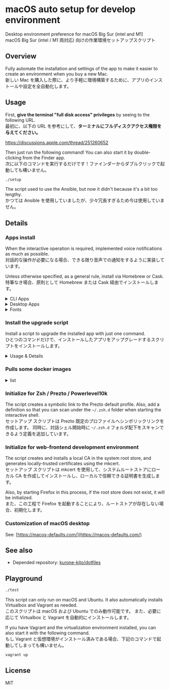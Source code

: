 # macOS auto setup for develop environment

Desktop environment preference for macOS Big Sur (intel and M1)  
macOS Big Sur (intel / M1 両対応) 向けの作業環境セットアップスクリプト

## Overview

Fully automate the installation and settings of the app to make it easier to create an environment when you buy a new Mac.  
新しい Mac を購入した際に、より手軽に環境構築するために、アプリのインストールや設定を全自動化します。

## Usage

First, **give the terminal "full disk access" privileges** by seeing to the following URL.  
最初に、以下の URL を参考にして、**ターミナルにフルディスクアクセス権限を与えてください。**

<https://discussions.apple.com/thread/251260652>

Then just run the following command! You can also start it by double-clicking from the Finder app.  
次に以下のコマンドを実行するだけです！ファインダーからダブルクリックで起動しても構いません。

```sh
./setup
```

The script used to use the Ansible, but now it didn't because it's a bit too lengthy.  
かつては Ansible を使用していましたが、少々冗長すぎるため今は使用していません。

## Details

### Apps install

When the interactive operation is required, implemented voice notifications as much as possible.  
対話的な操作が必要になる場合、できる限り音声での通知をするように実装しています。

Unless otherwise specified, as a general rule, install via Homebrew or Cask.  
特筆なき場合、原則として Homebrew または Cask 経由でインストールします。

<!-- markdownlint-disable MD024 -->
<!-- markdownlint-disable MD033 -->
<details><summary>CLI Apps</summary>

|  note   | description                                                                         |
| :-----: | :---------------------------------------------------------------------------------- |
| **`!`** | **DEPENDENCIES**: Removing this app may cause this setup to stop working correctly. |
|  `-M`   | without M1 Processor                                                                |

#### Benchmark

- [cloc](https://github.com/AlDanial/cloc)

#### Convert tools for Media binary

- [FFmpeg](https://www.ffmpeg.org/)
- [ImageMagick](https://imagemagick.org/index.php)
- [libvips](https://libvips.github.io/libvips/)

#### Convert tools for Texts

- [jq](https://stedolan.github.io/jq/)
- [nkf](https://osdn.net/projects/nkf/)
- [TextQL](https://github.com/dinedal/textql)

#### Database

- [SQLite](https://www.sqlite.org/)

#### Development

- [ANTLR](https://www.antlr.org/)
- [asdf](http://asdf-vm.com/)
  - plugin: [asdf-nodejs](https://github.com/asdf-vm/asdf-nodejs) (via asdf)
    - [Node.js](https://nodejs.org/) (via asdf-nodejs)
      - v14 LTS Fermium
      - v16 LTS Gallium
      - v17
      - v18
  - plugin: [asdf-python](https://github.com/danhper/asdf-python) (via asdf)
    - [Python](https://www.python.org) (via asdf-python)
      - v2
      - v3 (via deep dependencies of the Homebrew packages: e.g., awscli, graphviz, and others)
- [CMake](https://cmake.org)
- **`!`** Command Line Tools for Xcode (via xcode-select CLI)
- **`!`** [gawk: GNU awk utility](https://www.gnu.org/software/gawk/)
- **`!`** [GCC: the GNU Compiler Collection](https://gcc.gnu.org)
- [Microsoft .NET SDK](https://dotnet.microsoft.com/)
- [lv2: LADSPA v2](https://lv2plug.in/)
- `(-M)` [Mono](https://www.mono-project.com/)
- [shellcheck](https://www.shellcheck.net)

#### Documentation

- [Graphviz](https://graphviz.org/)
- [mdp](https://github.com/visit1985/mdp)
- [pandoc](https://pandoc.org/)
- [PlantUML](https://plantuml.com/)
- [wkhtmltopdf](https://wkhtmltopdf.org/)

#### Files management

- [bat](https://github.com/sharkdp/bat)
- [broot](https://dystroy.org/broot/)
- [exa](https://the.exa.websitef)
- [fzf](https://github.com/junegunn/fzf)
- [p7zip](https://sourceforge.net/projects/p7zip/)
- [rename](http://plasmasturm.org/code/rename/)
- [rsync](https://rsync.samba.org/)

#### Packages manager

- [Homebrew](https://brew.sh/) (directly install)
- [SteamCMD](https://developer.valvesoftware.com/wiki/SteamCMD)

#### Runtime

- [AdoptOpenJDK](https://adoptopenjdk.net/)
- [Apple Rosetta 2](https://support.apple.com/HT211861) via Apple Software Update

#### Testing

- [Microsoft PICT](https://jaccz.github.io/pairwise/)
- [mkcert](https://mkcert.dev/)
- [Mozilla Network Security Services](https://developer.mozilla.org/en/docs/Mozilla/Projects/NSS)
- [ngrok](https://ngrok.com/)

#### Version control system

- [Apache Subversion](https://subversion.apache.org/)
- [Gist](http://defunkt.io/gist/)
- **`!`** [Git](https://git-scm.com/)
  - **`!`** [Git Large File Storage](https://git-lfs.github.com/)
  - [git-delta: A viewer for git and diff output](https://github.com/dandavison/delta)
- [GitHub Hub](https://hub.github.com/)

#### Remote

- [awscli](https://aws.amazon.com/cli/)
- [AWS SAM CLI](https://aws.amazon.com/serverless/sam/)
- **`!`** [curl](https://curl.se)
- **`!`** [GNU wget](https://www.gnu.org/software/wget/)
- [Mosh](https://mosh.org)
- [OpenVPN](https://openvpn.net/)
- [inetutils: GNU network utilities](https://www.gnu.org/software/inetutils/)
- [Tor](https://www.torproject.org/)

#### Shell

- [lporg](https://github.com/blacktop/lporg)
- [Microsoft PowerShell](https://microsoft.com/PowerShell)
- [Prezto](https://github.com/sorin-ionescu/prezto) (via Git)
  - [Powerlevel10k](https://github.com/romkatv/powerlevel10k) (via Prezto)
- [The Fuck](https://github.com/nvbn/thefuck)
- [tmux](https://github.com/tmux/tmux)
- **`!`** [zsh-completions](https://github.com/zsh-users/zsh-completions)

#### Signature

- **`!`** [GnuPG: The GNU Privacy Guard](https://gnupg.org/)
- **`!`** [PINEntry for Mac](https://github.com/GPGTools/pinentry)
- **`!`** [Unbound](https://www.nlnetlabs.nl/projects/unbound/)

#### System

- **`!`** [Coreutils: GNU Core Utilities](https://www.gnu.org/software/coreutils/coreutils.html)
- [gotop](https://github.com/xxxserxxx/gotop)
- [htop](https://htop.dev)
- [Mackup](https://github.com/lra/mackup)
- **`!`** [Proctools: pgrep, pkill and pfind for Darwin](http://proctools.sourceforge.net/)

#### Text Browsing

- [cheat](https://github.com/cheat/cheat)
- [links](http://links.twibright.com/)
- [tldr pages](https://tldr.sh)

#### Text editors

- [GNU Nano](https://www.nano-editor.org)
- [Vim](https://www.vim.org/)

#### Virtualizations

- [act](https://github.com/nektos/act)
- [GitLab Runner](https://gitlab.com/gitlab-org/gitlab-runner)
- [Parallels Virtualization SDK](https://www.parallels.com/products/desktop/download/)
- [Vagrant](https://www.vagrantup.com/)
  - plugins (via Vagrant)
    - [Vagrant AWS Provider](https://github.com/mitchellh/vagrant-aws)
    - [Vagrant Parallels Provider](https://parallels.github.io/vagrant-parallels/)
    - [Vagrant Reload Provisioner](https://github.com/aidanns/vagrant-reload)
    - [vagrant-vbguest](https://github.com/dotless-de/vagrant-vbguest)

#### Others

- **`!`** [mas-cli](https://github.com/mas-cli/mas)
- [Nyancat CLI](http://nyancat.dakko.us/)

</details>
<!-- markdownlint-enable MD033 -->

<!-- markdownlint-disable MD033 -->
<details><summary>Desktop Apps</summary>

Apps that exist in the Mac App Store are temporarily not installed by this script. It's because the installation is unstable and very slow.  
Mac App Store からインストール可能なアプリは、このスクリプトでは暫定的にインストールしないようにしています。インストールが不安定かつ非常に低速となるためです。

|  note   | description                                                                         |
| :-----: | :---------------------------------------------------------------------------------- |
| **`!`** | **DEPENDENCIES**: Removing this app may cause this setup to stop working correctly. |
|  `-M`   | without M1 Processor                                                                |

#### 3D Modeling

- [Blender](https://www.blender.org/)
- [FreeCAD](https://www.freecadweb.org/)

#### Audios, Videos, and Broadcasting

- [Apple GarageBand](https://www.apple.com/mac/garageband/) (via Mac App Store)
- [Apple iMovie](https://www.apple.com/imovie/) (via Mac App Store)
- [OBS Studio](https://obsproject.com/)
- [Restream Chat](https://restream.io/chat/)
- [Rogue Amoeba Audio Hijack](https://rogueamoeba.com/audiohijack/)
- [Rogue Amoeba Loopback](https://rogueamoeba.com/loopback/)
- [Sonic Visualiser](https://sonicvisualiser.org/)

#### Benchmark

- [Blackmagic Disk Speed Test](https://apps.apple.com/app/blackmagic-disk-speed-test/id425264550) (via Mac App Store)
- [GFXBench Metal](https://gfxbench.com/) (via Mac App Store)
- [Macs Fan Control](https://crystalidea.com/macs-fan-control)
- [MAXON Cinebench](https://www.maxon.net/ja/cinebench) (via Mac App Store)

#### Cloud storages

- [Adobe Creative Cloud](https://www.adobe.com/creativecloud.html)
- [Dropbox](https://www.dropbox.com/)
- [Microsoft OneDrive](https://www.microsoft.com/microsoft-365/onedrive)
- [OmniPresence](https://www.omnigroup.com/more)

#### Desktop

- [RDM](https://github.com/avibrazil/RDM)

#### Development

- [Android Studio](https://developer.android.com/studio)
- [Apple Developer](https://apps.apple.com/us/app/apple-developer/id640199958) (via Mac App Store)
- **`!`** [Apple Xcode](https://developer.apple.com/xcode/) (via Mac App Store)
- [React Native Debugger](https://github.com/jhen0409/react-native-debugger)
- [Unity Hub](https://unity3d.com/)

#### Devices

- [scrcpy](https://github.com/Genymobile/scrcpy)
- [Canon Satera MF Printer driver](https://cweb.canon.jp/satera/mfp/)
- [Drobo Dashboard](https://www.drobo.com/)
<!-- - [Haptic Touch Bar](https://www.haptictouchbar.com) -->
- [logicool G Hub](https://gaming.logicool.co.jp/innovation/g-hub.html)
- [Raspberry Pi Imager](https://www.raspberrypi.org/software/)

#### Documents and Office apps

- [Amazon Kindle](https://www.amazon.com/kindle) (via Mac App Store)
- [Manta](https://getmanta.app/) (via Mac App Store)
- [Apple Keynote](https://www.apple.com/keynote/) (via Mac App Store)
- [Apple Numbers](https://www.apple.com/numbers/) (via Mac App Store)
- [Apple Pages](https://www.apple.com/pages/) (via Mac App Store)
- [Microsoft Excel](https://www.microsoft.com/microsoft-365/excel) (via Mac App Store)
- [Microsoft OneNote](https://www.microsoft.com/microsoft-365/onenote) (via Mac App Store)
- [Microsoft PowerPoint](https://www.microsoft.com/microsoft-365/powerpoint) (via Mac App Store)
- [Microsoft Word](https://www.microsoft.com/microsoft-365/word) (via Mac App Store)

#### Games

- [Human Resource Machine](http://tomorrowcorporation.com/humanresourcemachine) (via Mac App Store)
- [Minecraft Java Edition](https://www.minecraft.net/)
- [Steam](https://store.steampowered.com/)
- [Stepmania](https://www.stepmania.com/)

#### Memos and Tasks

- [Boost Note](https://boostnote.io/)
- [Grammarly](https://www.grammarly.com/)
- [Microsoft To Do](https://todo.microsoft.com/) (via Mac App Store)
- [Notion](https://www.notion.so/)
- [OmniFocus](https://www.omnigroup.com/omnifocus/) (via Mac App Store)

#### Messaging and Socials

- [Discord](https://discord.com/)
- [Facebook Messenger](https://www.messenger.com/) (via Mac App Store)
- [Gitter](https://gitter.im/)
- `(-M)` [Keybase](https://keybase.io/)
  - Keybase app is distributed only M1 Mac in the Mac App Store.
- [Google Chat](https://workspace.google.co.jp/products/chat/)
- [LINE](https://line.me/) (via Mac App Store)
- [Mattermost / with CLI tools](https://mattermost.com/)
- [Microsoft Skype](https://www.skype.com/)
- [Slack](https://slack.com/) (via Mac App Store)
- [Twitter](https://twitter.com/) (via Mac App Store)
- [Zoom](https://zoom.us/)

#### Remote

- [Apple Remote Desktop](http://www.apple.com/remotedesktop/) (via Mac App Store)
- [Microsoft Remote Desktop](https://apps.apple.com/app/microsoft-remote-desktop/id1295203466) (via Mac App Store)
- [Real VNC Viewer](https://www.realvnc.com/connect/download/viewer/)
- [TeamViewer](https://www.teamviewer.com/)

#### Terminal

- [term](https://github.com/liyanage/macosx-shell-scripts/blob/master/term)
- [terminal-notifier](https://github.com/julienXX/terminal-notifier)

#### Text editors

- [GitHub Atom Editor](https://atom.io/)
- [Sublime Text](https://www.sublimetext.com/)
- [Visual Studio Code](https://code.visualstudio.com/)

#### Virtualizations

- [DOSBox-X](https://dosbox-x.com)
- [Docker Desktop](https://www.docker.com/products/docker-desktop)
- [Parallels Desktop](https://www.parallels.com/)
- `(-M)` [Oracle VM Virtualbox + Extension Pack](https://www.virtualbox.org/)

#### Web browsers

- [Google Chrome](https://www.google.com/chrome/)
- [Chromium](https://www.chromium.org/Home)
- [Mozilla Firefox ESR](https://www.mozilla.org/firefox/)
- [Tor Browser](https://www.torproject.org/projects/torbrowser.html)
- Some extensions for Apple Safari (via Mac App Store)
  - [Grammarly for Safari](https://apps.apple.com/app/grammarly-for-safari/id1462114288)

</details>
<!-- markdownlint-enable MD033 -->

<!-- markdownlint-disable MD033 -->
<details><summary>Fonts</summary>

|  note   | description                                                                         |
| :-----: | :---------------------------------------------------------------------------------- |
| **`!`** | **DEPENDENCIES**: Removing this app may cause this setup to stop working correctly. |

- **`!`** [白源: HackGen Nerd](https://github.com/yuru7/HackGen)
- [IBM Plex](https://www.ibm.com/plex/)
- [Lato](https://fonts.google.com/specimen/Lato)
- **`!`** [Meslo LG](https://github.com/andreberg/Meslo-Font)

</details>
<!-- markdownlint-enable MD033 -->
<!-- markdownlint-enable MD024 -->

### Install the upgrade script

Install a script to upgrade the installed app with just one command.  
ひとつのコマンドだけで、インストールしたアプリをアップグレードするスクリプトをインストールします。

<!-- markdownlint-disable MD024 -->
<!-- markdownlint-disable MD033 -->
<details><summary>Usage & Details</summary>

```sh
~/bin/update
```

- Upgrade the apps installed via the Homebrew
- Upgrade the plugins of Vagrant
- Upgrade the Docker images
- Upgrade the Prezto
- Upgrade the asdf (Node.js and Python)

</details>
<!-- markdownlint-enable MD033 -->
<!-- markdownlint-enable MD024 -->

### Pulls some docker images

<!-- markdownlint-disable MD033 -->
<details><summary>list</summary>

| Image                 | Tag                                                     |
| :-------------------- | :------------------------------------------------------ |
| `hello-world`         | _`latest`_                                              |
| `alpine`              | _`latest`_                                              |
| `almalinux`           | _`latest`_                                              |
| `debian`              | _`latest`_                                              |
| `ubuntu`              | _`latest`_                                              |
| `docker`              | `dind`, `git`, _`latest`_                               |
| `node`                | `12`, `12-alpine`, `14`, `14-alpine`, `16`, `16-alpine` |
| `cypress/base`        | `14.17.0`                                               |
| `catthehacker/ubuntu` | `act-latest`                                            |
| `php`                 | `8-cli`                                                 |

</details>
<!-- markdownlint-enable MD033 -->

### Initialize for Zsh / Prezto / Powerlevel10k

The script creates a symbolic link to the Prezto default profile.
Also, add a definition so that you can scan under the `~/.zsh.d` folder when starting the interactive shell.  
セットアップ スクリプトは Prezto 既定のプロファイルへシンボリックリンクを作成します。
同時に、対話シェル開始時に `~/.zsh.d` フォルダ配下をスキャンできるよう定義を追加しています。

### Initialize for web-frontend development environment

The script creates and installs a local CA in the system root store, and generates locally-trusted certificates using the mkcert.  
セットアップ スクリプトは mkcert を使用して、システムルートストアにローカル CA を作成してインストールし、ローカルで信頼できる証明書を生成します。

Also, by starting Firefox in this process, if the root store does not exist, it will be initialized.  
また、この工程で Firefox を起動することにより、ルートストアが存在しない場合、初期化します。

### Customization of macOS desktop

See: [https://macos-defaults.com/](https://macos-defaults.com/)

## See also

- Depended repository: [kurone-kito/dotfiles](https://github.com/kurone-kito/dotfiles)

## Playground

```sh
./test
```

This script can only run on macOS and Ubuntu.
It also automatically installs Virtualbox and Vagrant as needed.  
このスクリプトは macOS および Ubuntu でのみ動作可能です。
また、必要に応じて Virtualbox と Vagrant を自動的にインストールします。

If you have Vagrant and the virtualization environment installed, you can also start it with the following command.  
もし Vagrant と仮想環境がインストール済みである場合、下記のコマンドで起動してしまっても構いません。

```sh
vagrant up
```

## License

MIT
